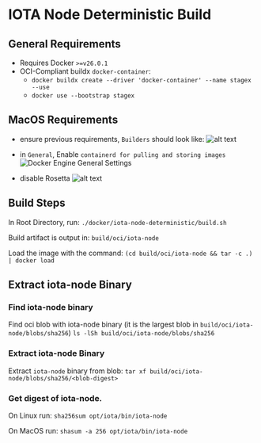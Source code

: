 # IOTA Node Deterministic Build

## General Requirements

- Requires Docker `>=v26.0.1`
- OCI-Compliant buildx `docker-container`:
  - `docker buildx create --driver 'docker-container' --name stagex --use`
  - `docker use --bootstrap stagex`

## MacOS Requirements

- ensure previous requirements, `Builders` should look like:
  ![alt text](./images/image-2.png)

- in `General`, Enable `containerd for pulling and storing images`
  ![Docker Engine General Settings](./images/image.png)

- disable Rosetta
  ![alt text](./images/image-1.png)

## Build Steps

In Root Directory, run: `./docker/iota-node-deterministic/build.sh`

Build artifact is output in: `build/oci/iota-node`

Load the image with the command: `(cd build/oci/iota-node && tar -c .) | docker load`

## Extract iota-node Binary

### Find iota-node binary

Find oci blob with iota-node binary (it is the largest blob in `build/oci/iota-node/blobs/sha256`)
`ls -lSh build/oci/iota-node/blobs/sha256`

### Extract iota-node Binary

Extract `iota-node` binary from blob:
`tar xf build/oci/iota-node/blobs/sha256/<blob-digest>`

### Get digest of iota-node.

On Linux run:
`sha256sum opt/iota/bin/iota-node`

On MacOS run:
`shasum -a 256 opt/iota/bin/iota-node`
